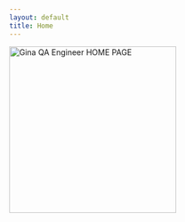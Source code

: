 ```yaml
---
layout: default
title: Home
---
```


<div class="static-image">
    <img src="{{ "assets/images/QA Engineer website home.svg" | relative_url }}" alt="Gina QA Engineer HOME PAGE" style="width: 300px; height: auto;">
</div>

